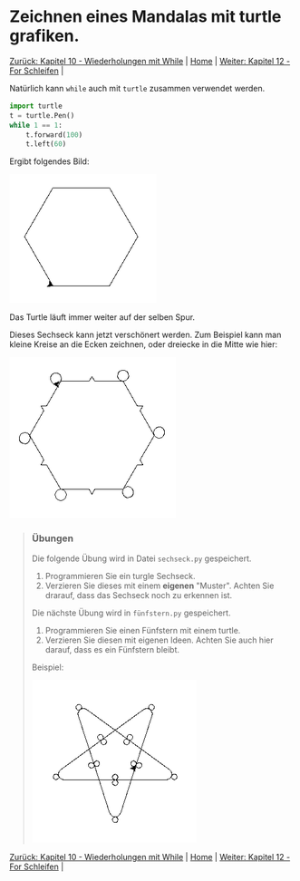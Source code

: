# Zeichnen eines Mandalas mit turtle grafiken.

[Zurück: Kapitel 10 - Wiederholungen mit While](Wiederholungenwhile.md) |  [Home](README.md) |  [Weiter: Kapitel 12 - For Schleifen](Forschleifen.md) | 

Natürlich kann `while` auch mit `turtle` zusammen verwendet werden.

```python
import turtle
t = turtle.Pen()
while 1 == 1:
    t.forward(100)
    t.left(60)
```

Ergibt folgendes Bild:

![Turtlesechseck](img/Turtlewiederholungenwhile.png)

Das Turtle läuft immer weiter auf der selben Spur.

Dieses Sechseck kann jetzt verschönert werden. Zum Beispiel kann man kleine Kreise an die Ecken zeichnen, oder dreiecke in die Mitte wie hier:

![Turtlesechseck fancy](img/Turtlewiederholungenwhile2.png)

> ### Übungen
> 
> Die folgende Übung wird in Datei `sechseck.py` gespeichert.
> 
> 1. Programmieren Sie ein turgle Sechseck.
> 2. Verzieren Sie dieses mit einem **eigenen** "Muster". Achten Sie drarauf, dass das Sechseck noch zu erkennen ist.
> 
> Die nächste Übung wird in `fünfstern.py` gespeichert.
> 
> 1. Programmieren Sie einen Fünfstern mit einem turtle.
> 2. Verzieren Sie diesen mit eigenen Ideen. Achten Sie auch hier darauf, dass es ein Fünfstern bleibt.
> 
> Beispiel:
> 
> ![TurtleFünfstern fancy](img/Turtlewiederholungenwhile3.png)

[Zurück: Kapitel 10 - Wiederholungen mit While](Wiederholungenwhile.md) |  [Home](README.md) |  [Weiter: Kapitel 12 - For Schleifen](Forschleifen.md) | 


